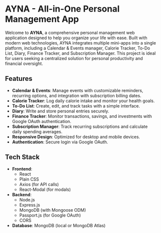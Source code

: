 # AYNA - All-in-One Personal Management App

Welcome to **AYNA**, a comprehensive personal management web application designed to help you organize your life with ease. Built with modern web technologies, AYNA integrates multiple mini-apps into a single platform, including a Calendar & Events manager, Calorie Tracker, To-Do List, Diary, Finance Tracker, and Subscription Manager. This project is ideal for users seeking a centralized solution for personal productivity and financial oversight.


## Features
- **Calendar & Events**: Manage events with customizable reminders, recurring options, and integration with subscription billing dates.
- **Calorie Tracker**: Log daily calorie intake and monitor your health goals.
- **To-Do List**: Create, edit, and track tasks with a simple interface.
- **Diary**: Write and store personal entries securely.
- **Finance Tracker**: Monitor transactions, savings, and investments with Google OAuth authentication.
- **Subscription Manager**: Track recurring subscriptions and calculate daily spending averages.
- **Responsive Design**: Optimized for desktop and mobile devices.
- **Authentication**: Secure login via Google OAuth.

## Tech Stack
- **Frontend**:
  - React
  - Plain CSS
  - Axios (for API calls)
  - React-Modal (for modals)
- **Backend**:
  - Node.js
  - Express.js
  - MongoDB (with Mongoose ODM)
  - Passport.js (for Google OAuth)
  - CORS
- **Database**: MongoDB (local or MongoDB Atlas)


